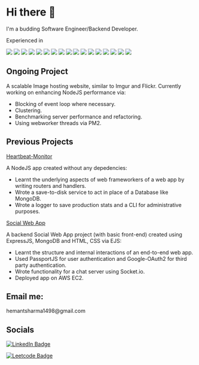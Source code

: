 # Hi there 👋


<!--
**hemantsharma1498/hemantsharma1498** is a ✨ _special_ ✨ repository because its `README.md` (this file) appears on your GitHub profile.

Here are some ideas to get you started:

- 🔭 I’m currently working on ...
- 🌱 I’m currently learning ...
- 👯 I’m looking to collaborate on ...
- 🤔 I’m looking for help with ...
- 💬 Ask me about ...
- 📫 How to reach me: ...
- 😄 Pronouns: ...
- ⚡ Fun fact: ...
-->


I'm a budding Software Engineer/Backend Developer.



Experienced in
<p>
  <img src="https://img.shields.io/badge/JavaScript-323330?style=for-the-badge&logo=javascript&logoColor=F7DF1E" />
  
  <img src="https://img.shields.io/badge/Node.js-339933?style=for-the-badge&logo=nodedotjs&logoColor=white" />
  <img src="https://img.shields.io/badge/Python-3776AB?style=for-the-badge&logo=python&logoColor=white">
  <img src="https://img.shields.io/badge/MongoDB-4EA94B?style=for-the-badge&logo=mongodb&logoColor=white" />
  <img src="https://img.shields.io/badge/PostgreSQL-316192?style=for-the-badge&logo=postgresql&logoColor=white" />
  <img src="https://img.shields.io/badge/C%2B%2B-00599C?style=for-the-badge&logo=c%2B%2B&logoColor=white" />
  <img src="https://img.shields.io/badge/Express.js-404D59?style=for-the-badge">
  <img src="https://img.shields.io/badge/MongoDB-4EA94B?style=for-the-badge&logo=mongodb&logoColor=white">
  <img src="https://img.shields.io/badge/MySQL-005C84?style=for-the-badge&logo=mysql&logoColor=white">
  <img src="https://img.shields.io/badge/redis-%23DD0031.svg?&style=for-the-badge&logo=redis&logoColor=white">
  <img src="https://img.shields.io/badge/PostgreSQL-316192?style=for-the-badge&logo=postgresql&logoColor=white">
  <img src="https://img.shields.io/badge/NeoVim-%2357A143.svg?&style=for-the-badge&logo=neovim&logoColor=white">
  <img src="https://img.shields.io/badge/VIM-%2311AB00.svg?&style=for-the-badge&logo=vim&logoColor=white">
  <img src="https://img.shields.io/badge/Shell_Script-121011?style=for-the-badge&logo=gnu-bash&logoColor=white">
  <img src="https://img.shields.io/badge/HTML-239120?style=for-the-badge&logo=html5&logoColor=white">
  <img src="https://img.shields.io/badge/CSS-239120?&style=for-the-badge&logo=css3&logoColor=white">
  <img src="https://img.shields.io/badge/Sass-CC6699?style=for-the-badge&logo=sass&logoColor=white">

</p>



<div>
  <h2>
    Ongoing Project
    </h2>
  <p>
    A scalable Image hosting website, similar to  Imgur and Flickr.
    Currently working on enhancing NodeJS performance via:
    <ul>
      <li>
        Blocking of event loop where necessary.
        </li>
      <li>
        Clustering.
        </li>
      <li>
        Benchmarking server performance and refactoring.
        </li>
      <li>
        Using webworker threads via PM2.
        </li>
      </ul>
  </p>
  
  </div>

<div>
  <h2>
    Previous Projects
    </h2>
   <div>
     <a href="https://github.com/hemantsharma1498/Heartbeat-Monitor/">Heartbeat-Monitor</a>
     <br>
     <p>
       A NodeJS app created without any depedencies:
       <ul>
         <li>
           Learnt the underlying aspects of web frameworkers of a web app by writing routers and handlers.
           </li>
         <li>
           Wrote a save-to-disk service to act in place of a Database like MongoDB.
           </li>
         <li>
           Wrote a logger to save production stats and a CLI for administrative purposes.
           </li>        
         </ul>
       </p>
    
  </div>
  
   
   <div>
   <a href="https://github.com/hemantsharma1498/Social-Web-App">Social Web App</a>
   <br>
       <p>
     A backend Social Web App project (with basic front-end) created using ExpressJS, MongoDB and HTML, CSS via EJS:
     <ul>
       <li>
         Learnt the structure and internal interactions of an end-to-end web app.
         </li>
       <li>
         Used PassportJS for user authentication and Google-OAuth2 for third party authentication.
         </li>
       <li>
         Wrote functionality for a chat server using Socket.io.
         </li>    
       <li>
         Deployed app on AWS EC2.
         </li>        
       </ul>
     </p>
   </div>
  
</div>



<div>
<h2>
Email me:  
  </h2>
<p>
hemantsharma1498@gmail.com
</p>

</div>

<div>
  <h2>
Socials  
  </h2>
  
  <p>

        
[![LinkedIn Badge](https://img.shields.io/badge/LinkedIn-0077B5?style=for-the-badge&logo=linkedin&logoColor=white)](https://https://www.linkedin.com/in/hemantsharma14/)

[![Leetcode Badge](https://img.shields.io/badge/-LeetCode-FFA116?style=for-the-badge&logo=LeetCode&logoColor=black)](https://www.leetcode.com/hemantsharma1498/)

  
  
 </p> 
</div>

